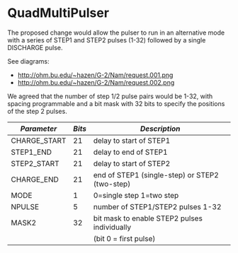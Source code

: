 # QuadMultiPulser
The proposed change would allow the pulser to run in an alternative mode with a series
of STEP1 and STEP2 pulses (1-32) followed by a single DISCHARGE pulse.

See diagrams:

 * http://ohm.bu.edu/~hazen/G-2/Nam/request.001.png
 * http://ohm.bu.edu/~hazen/G-2/Nam/request.002.png

We agreed that the number of step 1/2 pulse pairs would be 1-32,
with spacing programmable and a bit mask with 32 bits to specify
the positions of the step 2 pulses.


| *Parameter* | *Bits* | *Description* |
| ----------- | ------ | ------------- |
| CHARGE_START  | 21 | delay to start of STEP1                          |
| STEP1_END     | 21 | delay to end of STEP1                            |
| STEP2_START   | 21 | delay to start of STEP2                          |
| CHARGE_END    | 21 | end of STEP1 (single-step) or STEP2 (two-step)   |
| MODE          | 1  | 0=single step 1=two step                         |
| NPULSE        | 5  | number of STEP1/STEP2 pulses 1-32                |
| MASK2         | 32 | bit mask to enable STEP2 pulses individually  |
|               |    | (bit 0 = first pulse)                            |

